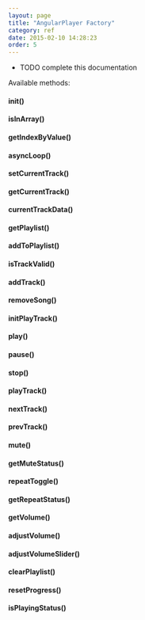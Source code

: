 ```yaml
---
layout: page
title: "AngularPlayer Factory"
category: ref
date: 2015-02-10 14:28:23
order: 5
---
```


- TODO complete this documentation

Available methods:

#### init()

#### isInArray()

#### getIndexByValue()

#### asyncLoop()

#### setCurrentTrack()

#### getCurrentTrack()

#### currentTrackData()

#### getPlaylist()

#### addToPlaylist()

#### isTrackValid()

#### addTrack()

#### removeSong()

#### initPlayTrack()

#### play()

#### pause()

#### stop()

#### playTrack()

#### nextTrack()

#### prevTrack()

#### mute()

#### getMuteStatus()

#### repeatToggle()

#### getRepeatStatus()

#### getVolume()

#### adjustVolume()

#### adjustVolumeSlider()

#### clearPlaylist()

#### resetProgress()

#### isPlayingStatus()
